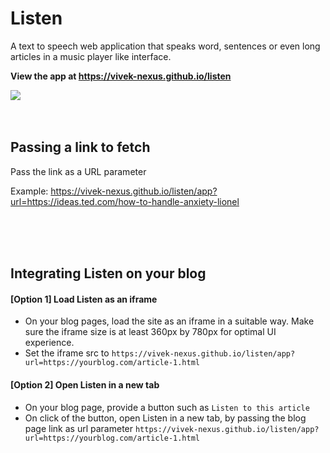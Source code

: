 # Listen
A text to speech web application that speaks word, sentences or even long articles in a music player like interface.

**View the app at https://vivek-nexus.github.io/listen**

<img src="https://vivek-nexus.github.io/listen/link-preview.png" />


<br />

<br />

<br />

## Passing a link to fetch
Pass the link as a URL parameter

Example: https://vivek-nexus.github.io/listen/app?url=https://ideas.ted.com/how-to-handle-anxiety-lionel

<br />

<br />

<br />

## Integrating Listen on your blog
#### [Option 1] Load Listen as an iframe
- On your blog pages, load the site as an iframe in a suitable way. Make sure the iframe size is at least 360px by 780px for optimal UI experience.
- Set the iframe src to `https://vivek-nexus.github.io/listen/app?url=https://yourblog.com/article-1.html`

#### [Option 2] Open Listen in a new tab
- On your blog page, provide a button such as `Listen to this article`
- On click of the button, open Listen in a new tab, by passing the blog page link as url parameter `https://vivek-nexus.github.io/listen/app?url=https://yourblog.com/article-1.html`
